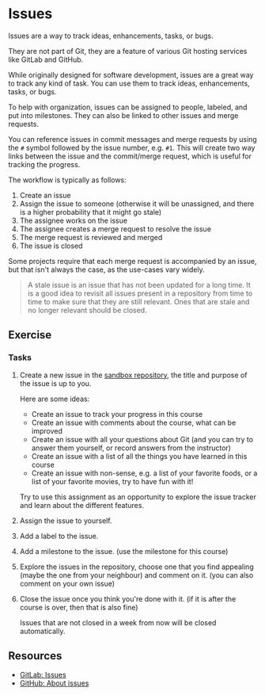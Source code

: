 # Issues

Issues are a way to track ideas, enhancements, tasks, or bugs.

They are not part of Git, they are a feature of various Git hosting services like GitLab and GitHub.

While originally designed for software development, issues are a great way to track any kind of task. You can use them
to track ideas, enhancements, tasks, or bugs.

To help with organization, issues can be assigned to people, labeled, and put into milestones. They can also be linked
to other issues and merge requests.

You can reference issues in commit messages and merge requests by using the `#` symbol followed by the issue number,
e.g. `#1`. This will create two way links between the issue and the commit/merge request, which is useful for tracking
the progress.

The workflow is typically as follows:

1. Create an issue
2. Assign the issue to someone (otherwise it will be unassigned, and there is a higher probability that it might go
   stale)
3. The assignee works on the issue
4. The assignee creates a merge request to resolve the issue
5. The merge request is reviewed and merged
6. The issue is closed

Some projects require that each merge request is accompanied by an issue, but that isn't always the case, as the
use-cases vary widely.

> A stale issue is an issue that has not been updated for a long time. It is a good idea to revisit all issues present
> in a repository from time to time to make sure that they are still relevant. Ones that are stale and no longer
> relevant should be closed.

## Exercise

### Tasks

1. Create a new issue in the [sandbox repository](https://git.mpi-cbg.de/scicomp/teaching/git-102-sandbox.git), the
   title and purpose of the issue is up to you.

   Here are some ideas:
    * Create an issue to track your progress in this course
    * Create an issue with comments about the course, what can be improved
    * Create an issue with all your questions about Git (and you can try to answer them yourself, or record answers from
      the instructor)
    * Create an issue with a list of all the things you have learned in this course
    * Create an issue with non-sense, e.g. a list of your favorite foods, or a list of your favorite movies, try to have
      fun with it!

   Try to use this assignment as an opportunity to explore the issue tracker and learn about the different features.

2. Assign the issue to yourself.

3. Add a label to the issue.

4. Add a milestone to the issue. (use the milestone for this course)

5. Explore the issues in the repository, choose one that you find appealing (maybe the one from your neighbour) and
   comment on it. (you can also comment on your own issue)

6. Close the issue once you think you're done with it. (if it is after the course is over, then that is also fine)

   Issues that are not closed in a week from now will be closed automatically.

## Resources

- [GitLab: Issues](https://docs.gitlab.com/ee/user/project/issues/)
- [GitHub: About issues](https://docs.github.com/en/github/managing-your-work-on-github/about-issues)
